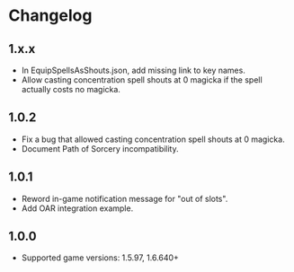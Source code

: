 # Changelog

## 1.x.x
- In EquipSpellsAsShouts.json, add missing link to key names.
- Allow casting concentration spell shouts at 0 magicka if the spell actually costs no magicka.

## 1.0.2
- Fix a bug that allowed casting concentration spell shouts at 0 magicka.
- Document Path of Sorcery incompatibility.

## 1.0.1
- Reword in-game notification message for "out of slots".
- Add OAR integration example.

## 1.0.0
- Supported game versions: 1.5.97, 1.6.640+
